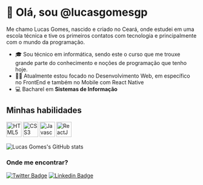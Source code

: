 # 👋 Olá, sou @lucasgomesgp
 
Me chamo Lucas Gomes, nascido e criado no Ceará, onde estudei em uma escola técnica e tive os primeiros contatos com tecnologia e principalmente com o mundo da programação.
- 🎓 Sou técnico em informática, sendo este o curso que me trouxe grande parte do conhecimento e noções de programação que tenho hoje.
- 👨‍💻 Atualmente estou focado no Desenvolvimento Web, em específico no FrontEnd e também no Mobile com React Native
- 💻 Bacharel em **Sistemas de Informação**

## Minhas habilidades
<img src="https://cdn.jsdelivr.net/gh/devicons/devicon/icons/html5/html5-original.svg" alt="HTML5" width="40" height="40" style="max-width:100%;"></img>
<img src="https://cdn.jsdelivr.net/gh/devicons/devicon/icons/css3/css3-original.svg" alt="CSS3" width="40" height="40" style="max-width:100%;"></img>
<img src="https://cdn.jsdelivr.net/gh/devicons/devicon/icons/javascript/javascript-original.svg" alt="Javascript" width="40" height="40" style="max-width:100%;"></img>
<img src="https://cdn.jsdelivr.net/gh/devicons/devicon/icons/react/react-original.svg" alt="ReactJS" width="40" height="40" style="max-width:100%;"></img>

![Lucas Gomes's GitHub stats](https://github-readme-stats.vercel.app/api?username=lucasgomesgp&show_icons=true&theme=radical)

### Onde me encontrar?
[![Twitter Badge](https://img.shields.io/badge/-Twitter-1ca0f1?style=flat-square&labelColor=1ca0f1&logo=twitter&logoColor=white&link=https://twitter.com/omariosouto)](https://twitter.com/lucasxnkl)
[![Linkedin Badge](https://img.shields.io/badge/-LinkedIn-blue?style=flat-square&logo=Linkedin&logoColor=white&link=https://www.linkedin.com/in/omariosouto)](https://www.linkedin.com/in/lucas-gomes-aab356173/)
